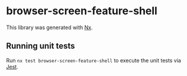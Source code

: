 # browser-screen-feature-shell

This library was generated with [Nx](https://nx.dev).

## Running unit tests

Run `nx test browser-screen-feature-shell` to execute the unit tests via [Jest](https://jestjs.io).
